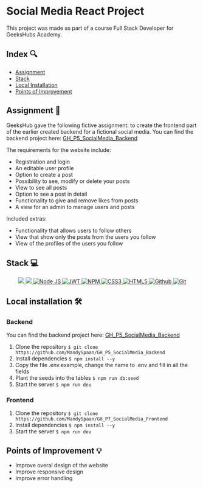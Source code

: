 # Social Media React Project

This project was made as part of a course Full Stack Developer for GeeksHubs Academy.

## Index 🔍

- [Assignment](#assignment-)
- [Stack](#stack)
- [Local Installation](#local-installation-️)
- [Points of Improvement](#points-of-improvement)

## Assignment 📝

GeeksHub gave the following fictive assignment: to create the frontend part of the earlier created backend for a fictional social media. You can find the backend project here: [GH_P5_SocialMedia_Backend](https://github.com/MandySpaan/GH_P5_SocialMedia_Backend)

The requirements for the website include:

- Registration and login
- An editable user profile
- Option to create a post
- Possibility to see, modify or delete your posts
- View to see all posts
- Option to see a post in detail
- Functionality to give and remove likes from posts
- A view for an admin to manage users and posts

Included extras:

- Functionality that allows users to follow others
- View that show only the posts from the users you follow
- View of the profiles of the users you follow

## Stack 💻

<div align="center">
<a href="https://www.reactjs.com/">
    <img src= "https://img.shields.io/badge/React-20232A?style=for-the-badge&logo=react&logoColor=61DAFB"/>
</a>
<a href="https://www.typescriptlang.org/">
    <img src= "https://img.shields.io/badge/typescript-%23007ACC.svg?style=for-the-badge&logo=typescript&logoColor=white"/>
</a>
<a href="https://nodejs.org/es/">
    <img src= "https://img.shields.io/badge/node.js-026E00?style=for-the-badge&logo=node.js&logoColor=white" alt="Node JS"/>
</a>
<a href="">
    <img src="https://img.shields.io/badge/JWT-000000?style=for-the-badge&logo=JSON%20web%20tokens&logoColor=white" alt="JWT" />
</a>
<a href="">
    <img src="https://img.shields.io/badge/npm-CB3837?style=for-the-badge&logo=npm&logoColor=white" alt="NPM" />
</a>
<a href="">
    <img src="https://img.shields.io/badge/CSS3-1572B6?style=for-the-badge&logo=css3&logoColor=white" alt="CSS3" />
</a>
<a href="">
    <img src="https://img.shields.io/badge/HTML5-E34F26?style=for-the-badge&logo=html5&logoColor=white" alt="HTML5" />
</a>
<a href="">
    <img src="https://img.shields.io/badge/GitHub-100000?style=for-the-badge&logo=github&logoColor=white" alt="Github" />
</a>
<a href="">
    <img src="https://img.shields.io/badge/GIT-E44C30?style=for-the-badge&logo=git&logoColor=white" alt="Git" />
</a>
 </div>

## Local installation 🛠️

### Backend

You can find the backend project here: [GH_P5_SocialMedia_Backend](https://github.com/MandySpaan/GH_P5_SocialMedia_Backend)

1. Clone the repository
   `$ git clone https://github.com/MandySpaan/GH_P5_SocialMedia_Backend`
2. Install dependencies
   `$ npm install --y`
3. Copy the file .env.example, change the name to .env and fill in all the fields
4. Plant the seeds into the tables
   `$ npm run db:seed`
5. Start the server
   `$ npm run dev`

### Frontend

1. Clone the repository
   `$ git clone https://github.com/MandySpaan/GH_P7_SocialMedia_Frontend`
2. Install dependencies
   `$ npm install --y`
3. Start the server
   `$ npm run dev`

## Points of Improvement 💡

- Improve overal design of the website
- Improve responsive design
- Improve error handling
